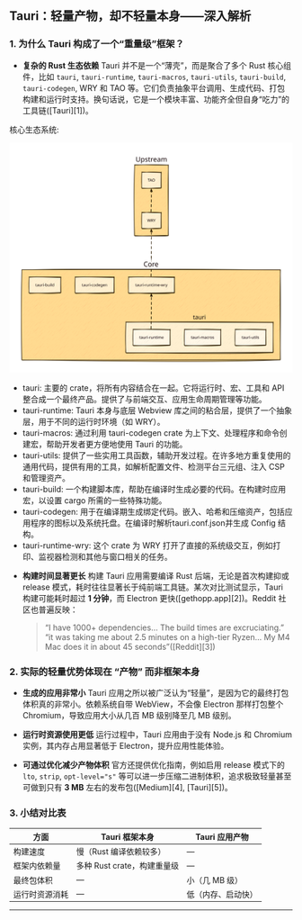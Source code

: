 ## Tauri：轻量产物，却不轻量本身——深入解析

### 1. 为什么 Tauri 构成了一个“重量级”框架？

- **复杂的 Rust 生态依赖**
  Tauri 并不是一个“薄壳”，而是聚合了多个 Rust 核心组件，比如 `tauri`, `tauri-runtime`, `tauri-macros`, `tauri-utils`, `tauri-build`, `tauri-codegen`, WRY 和 TAO 等。它们负责抽象平台调用、生成代码、打包构建和运行时支持。换句话说，它是一个模块丰富、功能齐全但自身“吃力”的工具链([Tauri][1])。

核心生态系统:

![pre-learn-01](./assets/pre-learn-01.svg)

* tauri: 主要的 crate，将所有内容结合在一起。它将运行时、宏、工具和 API 整合成一个最终产品。提供了与前端交互、应用生命周期管理等功能。
* tauri-runtime: Tauri 本身与底层 Webview 库之间的粘合层，提供了一个抽象层，用于不同的运行时环境（如 WRY）。
* tauri-macros: 通过利用 tauri-codegen crate 为上下文、处理程序和命令创建宏，帮助开发者更方便地使用 Tauri 的功能。
* tauri-utils: 提供了一些实用工具函数，辅助开发过程。在许多地方重复使用的通用代码，提供有用的工具，如解析配置文件、检测平台三元组、注入 CSP 和管理资产。
* tauri-build: 一个构建脚本库，帮助在编译时生成必要的代码。在构建时应用宏，以设置 cargo 所需的一些特殊功能。
* tauri-codegen: 用于在编译期生成绑定代码。嵌入、哈希和压缩资产，包括应用程序的图标以及系统托盘。在编译时解析tauri.conf.json并生成 Config 结构。
* tauri-runtime-wry: 这个 crate 为 WRY 打开了直接的系统级交互，例如打印、监视器检测和其他与窗口相关的任务。

- **构建时间显著更长**
  构建 Tauri 应用需要编译 Rust 后端，无论是首次构建抑或 release 模式，耗时往往显著长于纯前端工具链。某次对比测试显示，Tauri 构建可能耗时超过 **1 分钟**，而 Electron 更快([gethopp.app][2])。Reddit 社区也普遍反映：

  > “I have 1000+ dependencies… The build times are excruciating.”
  > “it was taking me about 2.5 minutes on a high-tier Ryzen... My M4 Mac does it in about 45 seconds”([Reddit][3])

### 2. 实际的轻量优势体现在 “产物” 而非框架本身

- **生成的应用非常小**
  Tauri 应用之所以被广泛认为“轻量”，是因为它的最终打包体积真的非常小。依赖系统自带 WebView，不会像 Electron 那样打包整个 Chromium，导致应用大小从几百 MB 级别降至几 MB 级别。

- **运行时资源使用更低**
  运行过程中，Tauri 应用由于没有 Node.js 和 Chromium 实例，其内存占用显著低于 Electron，提升应用性能体验。

- **可通过优化减少产物体积**
  官方还提供优化指南，例如启用 release 模式下的 `lto`, `strip`, `opt-level="s"` 等可以进一步压缩二进制体积，追求极致轻量甚至可做到只有 **3 MB** 左右的发布包([Medium][4], [Tauri][5])。

### 3. 小结对比表

| 方面           | Tauri 框架本身              | Tauri 应用产物     |
| -------------- | --------------------------- | ------------------ |
| 构建速度       | 慢（Rust 编译依赖较多）     | —                  |
| 框架内依赖量   | 多种 Rust crate，构建重量级 | —                  |
| 最终包体积     | —                           | 小（几 MB 级）     |
| 运行时资源消耗 | —                           | 低（内存、启动快） |

---
